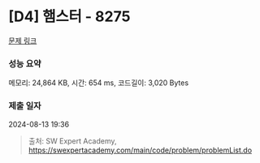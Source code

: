 # [D4] 햄스터 - 8275 

[문제 링크](https://swexpertacademy.com/main/code/problem/problemDetail.do?contestProbId=AWxQ310aOlQDFAWL) 

### 성능 요약

메모리: 24,864 KB, 시간: 654 ms, 코드길이: 3,020 Bytes

### 제출 일자

2024-08-13 19:36



> 출처: SW Expert Academy, https://swexpertacademy.com/main/code/problem/problemList.do